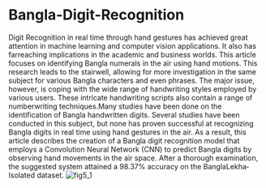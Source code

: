 # Bangla-Digit-Recognition
Digit Recognition in real time through hand gestures has achieved great attention in machine learning and computer vision applications. It also has far­reaching implications in the academic and business worlds. This article focuses on identifying Bangla numerals in the air using hand motions. This research leads to the stairwell, allowing for more investigation in the same subject for various Bangla characters and even phrases. The major issue, however, is coping with the wide range of handwriting styles employed by various users. These intricate handwriting scripts also contain a range of number­writing techniques.Many studies have been done on the identification of Bangla handwritten digits. Several studies have been conducted in this subject, but none has proven successful at recognizing Bangla digits in real time using hand gestures in the air. As a result, this article describes the creation of a Bangla digit recognition model that employs a Convolution Neural Network (CNN) to predict Bangla digits by observing hand movements in the air space. After a thorough examination, the suggested system attained a 98.37% accuracy on the BanglaLekha­Isolated dataset. 
![fig5_1](https://user-images.githubusercontent.com/44742929/161123692-9d8137bb-0b9e-4bcd-acf0-a88a8c6558d6.png)
